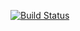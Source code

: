 [![Build Status](https://travis-ci.org/minond/Utilitatis.png?branch=master)](https://travis-ci.org/minond/Utilitatis)
